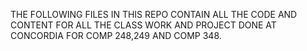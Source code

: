 THE FOLLOWING FILES IN THIS REPO CONTAIN ALL THE CODE AND CONTENT FOR ALL THE CLASS WORK AND PROJECT DONE AT CONCORDIA FOR COMP 248,249 AND COMP 348. 

